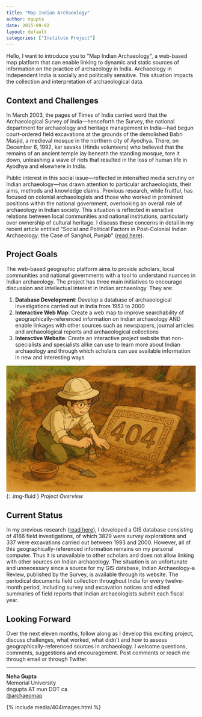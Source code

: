 ```yaml
---
title: "Map Indian Archaeology"
author: ngupta
date: 2015-09-02
layout: default
categories: ["Institute Project"]
---
```


Hello, I want to introduce you to "Map Indian Archaeology", a web-based map platform that can enable linking to dynamic and static sources of information on the practice of archaeology in India. Archaeology in Independent India is socially and politically sensitive. This situation impacts the collection and interpretation of archaeological data.

## Context and Challenges

In March 2003, the pages of Times of India carried word that the Archaeological Survey of India—henceforth the Survey, the national department for archaeology and heritage management in India—had begun court-ordered field excavations at the grounds of the demolished Babri Masjid, a medieval mosque in the northern city of Ayodhya. There, on December 6, 1992, kar sevaks (Hindu volunteers) who believed that the remains of an ancient temple lay beneath the standing mosque, tore it down, unleashing a wave of riots that resulted in the loss of human life in Ayodhya and elsewhere in India.

Public interest in this social issue—reflected in intensified media scrutiny on Indian archaeology—has drawn attention to particular archaeologists, their aims, methods and knowledge claims. Previous research, while fruitful, has focused on colonial archaeologists and those who worked in prominent positions within the national government, overlooking an overall role of archaeology in Indian society. This situation is reflected in sensitive relations between local communities and national institutions, particularly over ownership of cultural heritage. I discuss these concerns in detail in my recent article entitled "Social and Political Factors in Post-Colonial Indian Archaeology: the Case of Sanghol, Punjab" ([read here](#)).

## Project Goals

The web-based geographic platform aims to provide scholars, local communities and national governments with a tool to understand nuances in Indian archaeology. The project has three main initiatives to encourage discussion and intellectual interest in Indian archaeology. They are:

1. **Database Development**: Develop a database of archaeological investigations carried out in India from 1953 to 2000
2. **Interactive Web Map**: Create a web map to improve searchability of geographically-referenced information on Indian archaeology AND enable linkages with other sources such as newspapers, journal articles and archaeological reports and archaeological collections
3. **Interactive Website**: Create an interactive project website that non-specialists and specialists alike can use to learn more about Indian archaeology and through which scholars can use available information in new and interesting ways

![Project Overview](/images/posts/404.png){: .img-fluid }
*Project Overview*

## Current Status

In my previous research ([read here](#)), I developed a GIS database consisting of 4166 field investigations, of which 3829 were survey explorations and 337 were excavations carried out between 1993 and 2000. However, all of this geographically-referenced information remains on my personal computer. Thus it is unavailable to other scholars and does not allow linking with other sources on Indian archaeology. The situation is an unfortunate and unnecessary since a source for my GIS database, Indian Archaeology-a Review, published by the Survey, is available through its website. The periodical documents field collection throughout India for every twelve-month period, including survey and excavation notices and edited summaries of field reports that Indian archaeologists submit each fiscal year.

## Looking Forward

Over the next eleven months, follow along as I develop this exciting project, discuss challenges, what worked, what didn't and how to assess geographically-referenced sources in archaeology. I welcome questions, comments, suggestions and encouragement. Post comments or reach me through email or through Twitter.

---

**Neha Gupta**  
Memorial University  
dngupta AT mun DOT ca  
[@archaeomap](https://twitter.com/archaeomap)

{% include media/404images.html %}